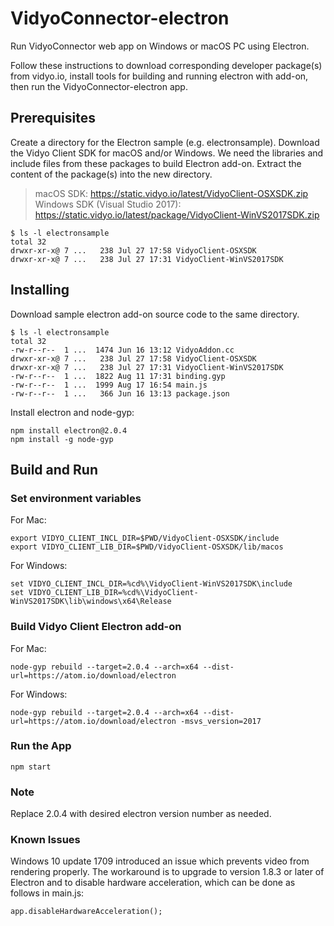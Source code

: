 # VidyoConnector-electron

Run VidyoConnector web app on Windows or macOS PC using Electron.

Follow these instructions to download corresponding developer package(s) from vidyo.io, install tools for building and running electron with add-on, then run the VidyoConnector-electron app.

## Prerequisites

Create a directory for the Electron sample (e.g. electronsample).
Download the Vidyo Client SDK for macOS and/or Windows.  We need the libraries and include files from these packages to build Electron add-on.
Extract the content of the package(s) into the new directory.
> macOS SDK: https://static.vidyo.io/latest/VidyoClient-OSXSDK.zip 
> Windows SDK (Visual Studio 2017): https://static.vidyo.io/latest/package/VidyoClient-WinVS2017SDK.zip 

```
$ ls -l electronsample
total 32
drwxr-xr-x@ 7 ...   238 Jul 27 17:58 VidyoClient-OSXSDK
drwxr-xr-x@ 7 ...   238 Jul 27 17:31 VidyoClient-WinVS2017SDK
```

## Installing

Download sample electron add-on source code to the same directory.

```
$ ls -l electronsample
total 32
-rw-r--r--  1 ...  1474 Jun 16 13:12 VidyoAddon.cc
drwxr-xr-x@ 7 ...   238 Jul 27 17:58 VidyoClient-OSXSDK
drwxr-xr-x@ 7 ...   238 Jul 27 17:31 VidyoClient-WinVS2017SDK
-rw-r--r--  1 ...  1822 Aug 11 17:31 binding.gyp
-rw-r--r--  1 ...  1999 Aug 17 16:54 main.js
-rw-r--r--  1 ...   366 Jun 16 13:13 package.json
```

Install electron and node-gyp:
```
npm install electron@2.0.4
npm install -g node-gyp
```

## Build and Run

### Set environment variables

For Mac:
```
export VIDYO_CLIENT_INCL_DIR=$PWD/VidyoClient-OSXSDK/include
export VIDYO_CLIENT_LIB_DIR=$PWD/VidyoClient-OSXSDK/lib/macos
```

For Windows:
```
set VIDYO_CLIENT_INCL_DIR=%cd%\VidyoClient-WinVS2017SDK\include
set VIDYO_CLIENT_LIB_DIR=%cd%\VidyoClient-WinVS2017SDK\lib\windows\x64\Release
```

### Build Vidyo Client Electron add-on

For Mac:
```
node-gyp rebuild --target=2.0.4 --arch=x64 --dist-url=https://atom.io/download/electron
```
For Windows:
```
node-gyp rebuild --target=2.0.4 --arch=x64 --dist-url=https://atom.io/download/electron -msvs_version=2017
```

### Run the App
```
npm start
```

### Note
Replace 2.0.4 with desired electron version number as needed.

### Known Issues
Windows 10 update 1709 introduced an issue which prevents video from rendering properly.
The workaround is to upgrade to version 1.8.3 or later of Electron and to disable hardware acceleration, which can be done as follows in main.js:
```
app.disableHardwareAcceleration();
```
